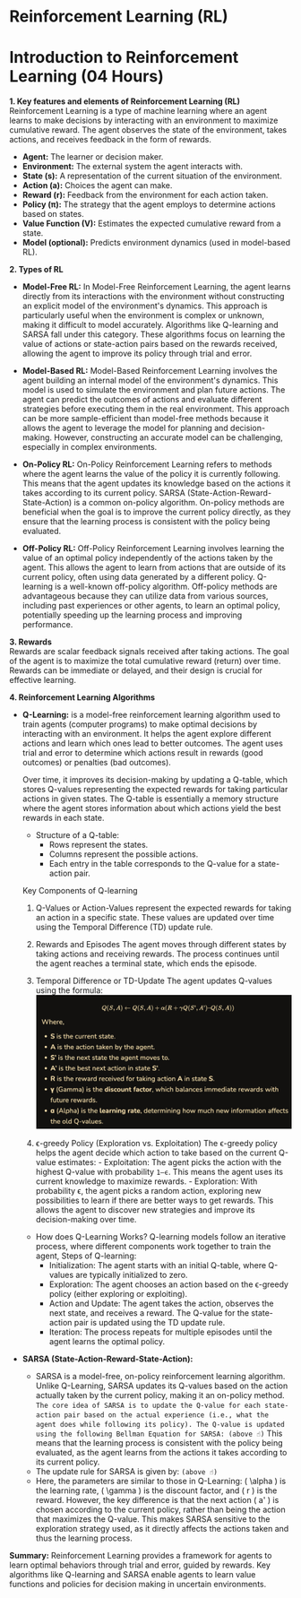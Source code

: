 # Reinforcement Learning (RL)

# Introduction to Reinforcement Learning (04 Hours)

**1. Key features and elements of Reinforcement Learning (RL)**  
Reinforcement Learning is a type of machine learning where an agent learns to make decisions by interacting with an environment to maximize cumulative reward. The agent observes the state of the environment, takes actions, and receives feedback in the form of rewards.

- **Agent:** The learner or decision maker.
- **Environment:** The external system the agent interacts with.
- **State (s):** A representation of the current situation of the environment.
- **Action (a):** Choices the agent can make.
- **Reward (r):** Feedback from the environment for each action taken.
- **Policy (π):** The strategy that the agent employs to determine actions based on states.
- **Value Function (V):** Estimates the expected cumulative reward from a state.
- **Model (optional):** Predicts environment dynamics (used in model-based RL).

**2. Types of RL**  
- **Model-Free RL:** In Model-Free Reinforcement Learning, the agent learns directly from its interactions with the environment without constructing an explicit model of the environment's dynamics. This approach is particularly useful when the environment is complex or unknown, making it difficult to model accurately. Algorithms like Q-learning and SARSA fall under this category. These algorithms focus on learning the value of actions or state-action pairs based on the rewards received, allowing the agent to improve its policy through trial and error.

- **Model-Based RL:** Model-Based Reinforcement Learning involves the agent building an internal model of the environment's dynamics. This model is used to simulate the environment and plan future actions. The agent can predict the outcomes of actions and evaluate different strategies before executing them in the real environment. This approach can be more sample-efficient than model-free methods because it allows the agent to leverage the model for planning and decision-making. However, constructing an accurate model can be challenging, especially in complex environments.

- **On-Policy RL:** On-Policy Reinforcement Learning refers to methods where the agent learns the value of the policy it is currently following. This means that the agent updates its knowledge based on the actions it takes according to its current policy. SARSA (State-Action-Reward-State-Action) is a common on-policy algorithm. On-policy methods are beneficial when the goal is to improve the current policy directly, as they ensure that the learning process is consistent with the policy being evaluated.

- **Off-Policy RL:** Off-Policy Reinforcement Learning involves learning the value of an optimal policy independently of the actions taken by the agent. This allows the agent to learn from actions that are outside of its current policy, often using data generated by a different policy. Q-learning is a well-known off-policy algorithm. Off-policy methods are advantageous because they can utilize data from various sources, including past experiences or other agents, to learn an optimal policy, potentially speeding up the learning process and improving performance.

**3. Rewards**  
Rewards are scalar feedback signals received after taking actions. The goal of the agent is to maximize the total cumulative reward (return) over time. Rewards can be immediate or delayed, and their design is crucial for effective learning.

**4. Reinforcement Learning Algorithms**

- **Q-Learning:**
  is a model-free reinforcement learning algorithm used to train agents (computer programs) to make optimal decisions by interacting with an environment. It helps the agent explore different actions and learn which ones lead to better outcomes. The agent uses trial and error to determine which actions result in rewards (good outcomes) or penalties (bad outcomes).

  Over time, it improves its decision-making by updating a Q-table, which stores Q-values representing the expected rewards for taking particular actions in given states. The Q-table is essentially a memory structure where the agent stores information about which actions yield the best rewards in each state.
    - Structure of a Q-table:
      - Rows represent the states.
      - Columns represent the possible actions.
      - Each entry in the table corresponds to the Q-value for a state-action pair.

  Key Components of Q-learning
    1. Q-Values or Action-Values
    represent the expected rewards for taking an action in a specific state. These values are updated over time using the Temporal Difference (TD) update rule.

    2. Rewards and Episodes
    The agent moves through different states by taking actions and receiving rewards. The process continues until the agent reaches a terminal state, which ends the episode.

    3. Temporal Difference or TD-Update
    The agent updates Q-values using the formula:
    ![alt text](td.png)

    4. ϵ-greedy Policy (Exploration vs. Exploitation)
    The ϵ-greedy policy helps the agent decide which action to take based on the current Q-value estimates:
      - Exploitation: The agent picks the action with the highest Q-value with probability `1–ϵ`. 
      This means the agent uses its current knowledge to maximize rewards.
      - Exploration: With probability ϵ, the agent picks a random action, exploring new possibilities to learn if there are better ways to get rewards. This allows the agent to discover new strategies and improve its decision-making over time.

  - How does Q-Learning Works?
  Q-learning models follow an iterative process, where different components work together to train the agent, Steps of Q-learning:
    - Initialization: The agent starts with an initial Q-table, where Q-values are typically initialized to zero.
    - Exploration: The agent chooses an action based on the ϵ-greedy policy (either exploring or exploiting).
    - Action and Update: The agent takes the action, observes the next state, and receives a reward. The Q-value for the state-action pair is updated using the TD update rule.
    - Iteration: The process repeats for multiple episodes until the agent learns the optimal policy.

- **SARSA (State-Action-Reward-State-Action):**
  - SARSA is a model-free, on-policy reinforcement learning algorithm. Unlike Q-Learning, SARSA updates its Q-values based on the action actually taken by the current policy, making it an on-policy method. `The core idea of SARSA is to update the Q-value for each state-action pair based on the actual experience (i.e., what the agent does while following its policy). The Q-value is updated using the following Bellman Equation for SARSA: (above ☝️)`
  This means that the learning process is consistent with the policy being evaluated, as the agent learns from the actions it takes according to its current policy.
  - The update rule for SARSA is given by: `(above ☝️)`
  - Here, the parameters are similar to those in Q-Learning: \( \alpha \) is the learning rate, \( \gamma \) is the discount factor, and \( r \) is the reward. However, the key difference is that the next action \( a' \) is chosen according to the current policy, rather than being the action that maximizes the Q-value. This makes SARSA sensitive to the exploration strategy used, as it directly affects the actions taken and thus the learning process.

**Summary:**
Reinforcement Learning provides a framework for agents to learn optimal behaviors through trial and error, guided by rewards. Key algorithms like Q-learning and SARSA enable agents to learn value functions and policies for decision making in uncertain environments. 